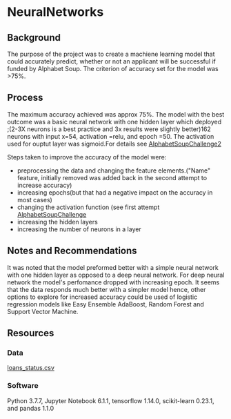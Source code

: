 # NeuralNetworks
## Background 
The purpose of the project was to create a machiene learning model that could accurately predict, whether or not an applicant will be successful if funded by Alphabet Soup. The criterion of accuracy set for the model was >75%.
## Process 
The maximum accuracy achieved was approx 75%. The model with the best outcome was a basic neural network with one hidden layer which deployed ;(2-3X neurons is a best practice and 3x results were slightly better)162 neurons with input x=54, activation =relu, and epoch =50. The activation used for ouptut layer was sigmoid.For details see [AlphabetSoupChallenge2](https://github.com/Muzznah/NeuralNetworks/blob/master/AlphabetSoupChallenge-2.ipynb)

Steps taken to improve the accuracy of the model were:

  - preprocessing the data and changing the feature elements.("Name" feature, initially removed was added back in the second attempt to increase accuracy)
  - increasing epochs(but that had a negative impact on the accuracy in most cases)
  - changing the activation function (see first attempt [AlphabetSoupChallenge](https://github.com/Muzznah/NeuralNetworks/blob/master/AlphabetSoupChallenge.ipynb)
  - increasing the hidden layers
  - increasing the number of neurons in a layer
  
## Notes and Recommendations 

It was noted that the model preformed better with a simple neural network with one hidden layer as opposed to a deep neural network. For deep neural network the model's perfomance dropped with increasing epoch. It seems that the data responds much better with a simpler model hence, other options to explore for increased accuracy could be used of logistic regression models like Easy Ensemble AdaBoost, Random Forest and Support Vector Machine.

## Resources
### Data
[loans_status.csv](https://github.com/Muzznah/NeuralNetworks/blob/master/loan_status.csv)
### Software
Python 3.7.7, Jupyter Notebook 6.1.1, tensorflow 1.14.0, scikit-learn 0.23.1, and pandas 1.1.0

